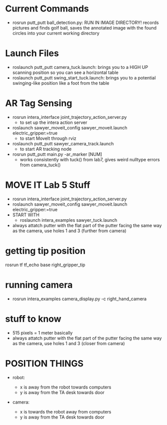 # Current Commands

- rosrun putt_putt ball_detection.py: RUN IN IMAGE DIRECTORY! records pictures and finds golf ball, saves the annotated image with the found circles into your current working directory

# Launch Files
- roslaunch putt_putt camera_tuck.launch: brings you to a HIGH UP scanning position so you can see a horizontal table
- roslaunch putt_putt swing_start_tuck.launch: brings you to a potential swinging-like position like a foot from the table

# AR Tag Sensing
- rosrun intera_interface joint_trajectory_action_server.py  
    - to set up the intera action server
- roslaunch sawyer_moveit_config sawyer_moveit.launch electric_gripper:=true
    - to start MoveIt through rviz
- roslaunch putt_putt sawyer_camera_track.launch 
    - to start AR tracking node
- rosrun putt_putt main.py -ar_marker [NUM] 
    - works consistently with tuck() from lab7, gives weird nulltype errors from camera_tuck()


# MOVE IT Lab 5 Stuff
 - rosrun intera_interface joint_trajectory_action_server.py
 - roslaunch sawyer_moveit_config sawyer_moveit.launch electric_gripper:=true
 - START WITH 
    - roslaunch intera_examples sawyer_tuck.launch
 - always attatch putter with the flat part of the putter facing the same way as the camera, use holes 1 and 3 (further from camera)


 # getting tip position
 rosrun tf tf_echo base right_gripper_tip



 # running camera
 - rosrun intera_examples camera_display.py -c right_hand_camera

 
 # stuff to know
 - 515 pixels =  1 meter basically
 - always attatch putter with the flat part of the putter facing the same way as the camera, use holes 1 and 3 (closer from camera)
 



# POSITION THINGS
- robot: 
    * x is away from the robot towards computers
    * y is away from the TA desk towards door


- camera:
    * x is towards the robot away from computers
    * y is away from the TA desk towards door
